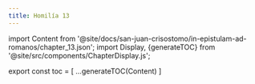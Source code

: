 ```yaml
---
title: Homilía 13
---
```


import Content from '@site/docs/san-juan-crisostomo/in-epistulam-ad-romanos/chapter_13.json';
import Display, {generateTOC} from '@site/src/components/ChapterDisplay.js';

<Display data={Content} />

export const toc = [
  ...generateTOC(Content)
]
